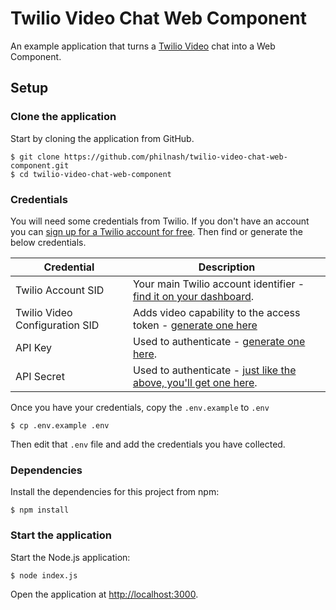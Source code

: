# Twilio Video Chat Web Component

An example application that turns a [Twilio Video](http://twilio.com/video) chat into a Web Component.

## Setup

### Clone the application

Start by cloning the application from GitHub.

    $ git clone https://github.com/philnash/twilio-video-chat-web-component.git
    $ cd twilio-video-chat-web-component

### Credentials
You will need some credentials from Twilio. If you don't have an account you can [sign up for a Twilio account for free](https://www.twilio.com/try-twilio). Then find or generate the below credentials.

Credential | Description
---------- | -----------
Twilio Account SID | Your main Twilio account identifier - [find it on your dashboard](https://www.twilio.com/user/account/video).
Twilio Video Configuration SID | Adds video capability to the access token - [generate one here](https://www.twilio.com/user/account/video/profiles)
API Key | Used to authenticate - [generate one here](https://www.twilio.com/user/account/messaging/dev-tools/api-keys).
API Secret | Used to authenticate - [just like the above, you'll get one here](https://www.twilio.com/user/account/messaging/dev-tools/api-keys).

Once you have your credentials, copy the `.env.example` to `.env`

    $ cp .env.example .env

Then edit that `.env` file and add the credentials you have collected.

### Dependencies

Install the dependencies for this project from npm:

    $ npm install

### Start the application

Start the Node.js application:

    $ node index.js

Open the application at [http://localhost:3000](http://localhost:3000).
